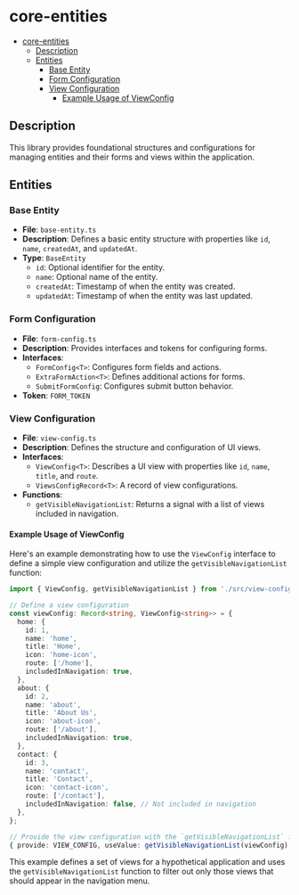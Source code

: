 # core-entities

- [core-entities](#core-entities)
  - [Description](#description)
  - [Entities](#entities)
    - [Base Entity](#base-entity)
    - [Form Configuration](#form-configuration)
    - [View Configuration](#view-configuration)
      - [Example Usage of ViewConfig](#example-usage-of-viewconfig)

## Description

This library provides foundational structures and configurations for managing entities and their forms and views within the application.

## Entities

### Base Entity

- **File**: `base-entity.ts`
- **Description**: Defines a basic entity structure with properties like `id`, `name`, `createdAt`, and `updatedAt`.
- **Type**: `BaseEntity`
  - `id`: Optional identifier for the entity.
  - `name`: Optional name of the entity.
  - `createdAt`: Timestamp of when the entity was created.
  - `updatedAt`: Timestamp of when the entity was last updated.

### Form Configuration

- **File**: `form-config.ts`
- **Description**: Provides interfaces and tokens for configuring forms.
- **Interfaces**:
  - `FormConfig<T>`: Configures form fields and actions.
  - `ExtraFormAction<T>`: Defines additional actions for forms.
  - `SubmitFormConfig`: Configures submit button behavior.
- **Token**: `FORM_TOKEN`

### View Configuration

- **File**: `view-config.ts`
- **Description**: Defines the structure and configuration of UI views.
- **Interfaces**:
  - `ViewConfig<T>`: Describes a UI view with properties like `id`, `name`, `title`, and `route`.
  - `ViewsConfigRecord<T>`: A record of view configurations.
- **Functions**:
  - `getVisibleNavigationList`: Returns a signal with a list of views included in navigation.

#### Example Usage of ViewConfig

Here's an example demonstrating how to use the `ViewConfig` interface to define a simple view configuration and utilize the `getVisibleNavigationList` function:

```typescript
import { ViewConfig, getVisibleNavigationList } from './src/view-config';

// Define a view configuration
const viewConfig: Record<string, ViewConfig<string>> = {
  home: {
    id: 1,
    name: 'home',
    title: 'Home',
    icon: 'home-icon',
    route: ['/home'],
    includedInNavigation: true,
  },
  about: {
    id: 2,
    name: 'about',
    title: 'About Us',
    icon: 'about-icon',
    route: ['/about'],
    includedInNavigation: true,
  },
  contact: {
    id: 3,
    name: 'contact',
    title: 'Contact',
    icon: 'contact-icon',
    route: ['/contact'],
    includedInNavigation: false, // Not included in navigation
  },
};

// Provide the view configuration with the `getVisibleNavigationList` function and add it to the providers in the app module, the app configuration, or any other module that needs access to the view configuration
{ provide: VIEW_CONFIG, useValue: getVisibleNavigationList(viewConfig) },
```

This example defines a set of views for a hypothetical application and uses the `getVisibleNavigationList` function to filter out only those views that should appear in the navigation menu.
